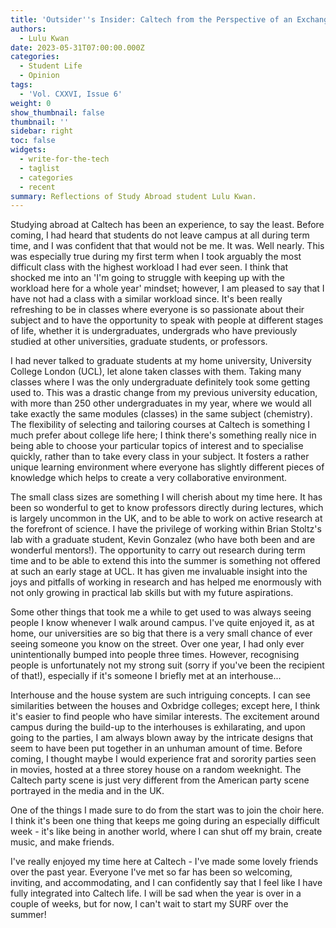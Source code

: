 ```yaml
---
title: 'Outsider''s Insider: Caltech from the Perspective of an Exchange Student'
authors:
  - Lulu Kwan
date: 2023-05-31T07:00:00.000Z
categories:
  - Student Life
  - Opinion
tags:
  - 'Vol. CXXVI, Issue 6'
weight: 0
show_thumbnail: false
thumbnail: ''
sidebar: right
toc: false
widgets:
  - write-for-the-tech
  - taglist
  - categories
  - recent
summary: Reflections of Study Abroad student Lulu Kwan.
---
```


Studying abroad at Caltech has been an experience, to say the least. Before coming, I had heard that students do not leave campus at all during term time, and I was confident that that would not be me. It was. Well nearly. This was especially true during my first term when I took arguably the most difficult class with the highest workload I had ever seen. I think that shocked me into an 'I'm going to struggle with keeping up with the workload here for a whole year' mindset; however, I am pleased to say that I have not had a class with a similar workload since. It's been really refreshing to be in classes where everyone is so passionate about their subject and to have the opportunity to speak with people at different stages of life, whether it is undergraduates, undergrads who have previously studied at other universities, graduate students, or professors.

I had never talked to graduate students at my home university, University College London (UCL), let alone taken classes with them. Taking many classes where I was the only undergraduate definitely took some getting used to. This was a drastic change from my previous university education, with more than 250 other undergraduates in my year, where we would all take exactly the same modules (classes) in the same subject (chemistry). The flexibility of selecting and tailoring courses at Caltech is something I much prefer about college life here; I think there's something really nice in being able to choose your particular topics of interest and to specialise quickly, rather than to take every class in your subject. It fosters a rather unique learning environment where everyone has slightly different pieces of knowledge which helps to create a very collaborative environment.

The small class sizes are something I will cherish about my time here. It has been so wonderful to get to know professors directly during lectures, which is largely uncommon in the UK, and to be able to work on active research at the forefront of science. I have the privilege of working within Brian Stoltz's lab with a graduate student, Kevin Gonzalez (who have both been and are wonderful mentors!). The opportunity to carry out research during term time and to be able to extend this into the summer is something not offered at such an early stage at UCL. It has given me invaluable insight into the joys and pitfalls of working in research and has helped me enormously with not only growing in practical lab skills but with my future aspirations. 

Some other things that took me a while to get used to was always seeing people I know whenever I walk around campus. I've quite enjoyed it, as at home, our universities are so big that there is a very small chance of ever seeing someone you know on the street. Over one year, I had only ever unintentionally bumped into people three times. However, recognising people is unfortunately not my strong suit (sorry if you've been the recipient of that!), especially if it's someone I briefly met at an interhouse...

Interhouse and the house system are such intriguing concepts. I can see similarities between the houses and Oxbridge colleges; except here, I think it's easier to find people who have similar interests. The excitement around campus during the build-up to the interhouses is exhilarating, and upon going to the parties, I am always blown away by the intricate designs that seem to have been put together in an unhuman amount of time. Before coming, I thought maybe I would experience frat and sorority parties seen in movies, hosted at a three storey house on a random weeknight. The Caltech party scene is just very different from the American party scene portrayed in the media and in the UK.  

One of the things I made sure to do from the start was to join the choir here. I think it's been one thing that keeps me going during an especially difficult week - it's like being in another world, where I can shut off my brain, create music, and make friends.

I've really enjoyed my time here at Caltech - I've made some lovely friends over the past year. Everyone I've met so far has been so welcoming, inviting, and accommodating, and I can confidently say that I feel like I have fully integrated into Caltech life. I will be sad when the year is over in a couple of weeks, but for now, I can't wait to start my SURF over the summer! 
